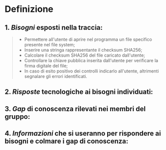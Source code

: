 # Definizione

## 1. *Bisogni* esposti nella traccia:
> - Permettere all'utente di aprire nel programma un file specifico presente nel file system;
> - Inserire una stringa rappresentante il checksum SHA256;
> - Calcolare il checksum SHA256 del file caricato dall'utente;
> - Controllare la chiave pubblica inserita dall'utente per verificare la firma digitale del file;
> - In caso di esito positivo dei controlli indicarlo all'utente, altrimenti segnalare gli errori identificati.

## 2. *Risposte* tecnologiche ai bisogni individuati:


## 3. *Gap* di conoscenza rilevati nei membri del gruppo:


## 4. *Informazioni* che si useranno per rispondere ai bisogni e colmare i gap di conoscenza:


